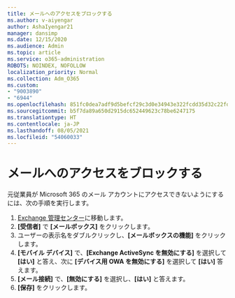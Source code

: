 ```yaml
---
title: メールへのアクセスをブロックする
ms.author: v-aiyengar
author: AshaIyengar21
manager: dansimp
ms.date: 12/15/2020
ms.audience: Admin
ms.topic: article
ms.service: o365-administration
ROBOTS: NOINDEX, NOFOLLOW
localization_priority: Normal
ms.collection: Adm_O365
ms.custom:
- "9003890"
- "6944"
ms.openlocfilehash: 851fc0dea7adf9d5befcf29c3d0e34943e322fcdd35d32c22fd7d2c49a7eed0e
ms.sourcegitcommit: b5f7da89a650d2915dc652449623c78be6247175
ms.translationtype: HT
ms.contentlocale: ja-JP
ms.lasthandoff: 08/05/2021
ms.locfileid: "54060033"
---
```

# <a name="block-access-to-email"></a>メールへのアクセスをブロックする

元従業員が Microsoft 365 のメール アカウントにアクセスできないようにするには、次の手順を実行します。

1. [Exchange 管理センター](https://go.microsoft.com/fwlink/?linkid=2138629)に移動します。
1. **[受信者]** で **[メールボックス]** をクリックします。
1. ユーザーの表示名をダブルクリックし、**[メールボックスの機能]** をクリックします。
1. **[モバイル デバイス]** で、**[Exchange ActiveSync を無効にする]** を選択して **[はい]** と答え、次に **[デバイス用 OWA を無効にする]** を選択して **[はい]** 答えます。
1. **[メール接続]** で、**[無効にする]** を選択し、**[はい]** と答えます。
1. **[保存]** をクリックします。
